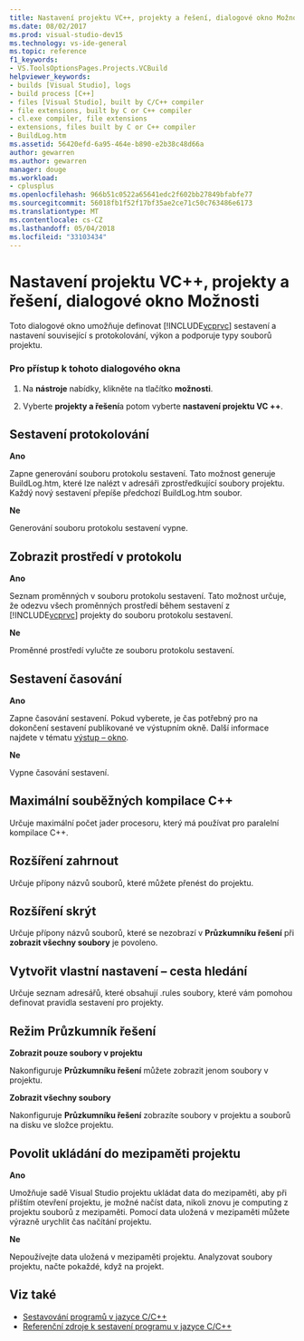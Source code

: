 ```yaml
---
title: Nastavení projektu VC++, projekty a řešení, dialogové okno Možnosti
ms.date: 08/02/2017
ms.prod: visual-studio-dev15
ms.technology: vs-ide-general
ms.topic: reference
f1_keywords:
- VS.ToolsOptionsPages.Projects.VCBuild
helpviewer_keywords:
- builds [Visual Studio], logs
- build process [C++]
- files [Visual Studio], built by C/C++ compiler
- file extensions, built by C or C++ compiler
- cl.exe compiler, file extensions
- extensions, files built by C or C++ compiler
- BuildLog.htm
ms.assetid: 56420efd-6a95-464e-b890-e2b38c48d66a
author: gewarren
ms.author: gewarren
manager: douge
ms.workload:
- cplusplus
ms.openlocfilehash: 966b51c0522a65641edc2f602bb27849bfabfe77
ms.sourcegitcommit: 56018fb1f52f17bf35ae2ce71c50c763486e6173
ms.translationtype: MT
ms.contentlocale: cs-CZ
ms.lasthandoff: 05/04/2018
ms.locfileid: "33103434"
---
```

# <a name="vc-project-settings-projects-and-solutions-options-dialog-box"></a>Nastavení projektu VC++, projekty a řešení, dialogové okno Možnosti
Toto dialogové okno umožňuje definovat [!INCLUDE[vcprvc](../../code-quality/includes/vcprvc_md.md)] sestavení a nastavení související s protokolování, výkon a podporuje typy souborů projektu.

### <a name="to-access-this-dialog-box"></a>Pro přístup k tohoto dialogového okna

1.  Na **nástroje** nabídky, klikněte na tlačítko **možnosti**.

2.  Vyberte **projekty a řešení**a potom vyberte **nastavení projektu VC ++**.

## <a name="build-logging"></a>Sestavení protokolování
 **Ano**

  Zapne generování souboru protokolu sestavení. Tato možnost generuje BuildLog.htm, které lze nalézt v adresáři zprostředkující soubory projektu. Každý nový sestavení přepíše předchozí BuildLog.htm soubor.

 **Ne**

  Generování souboru protokolu sestavení vypne.

## <a name="show-environment-in-log"></a>Zobrazit prostředí v protokolu
 **Ano**

 Seznam proměnných v souboru protokolu sestavení. Tato možnost určuje, že odezvu všech proměnných prostředí během sestavení z [!INCLUDE[vcprvc](../../code-quality/includes/vcprvc_md.md)] projekty do souboru protokolu sestavení.

 **Ne**

 Proměnné prostředí vylučte ze souboru protokolu sestavení.

## <a name="build-timing"></a>Sestavení časování
 **Ano**

  Zapne časování sestavení. Pokud vyberete, je čas potřebný pro na dokončení sestavení publikované ve výstupním okně. Další informace najdete v tématu [výstup – okno](../../ide/reference/output-window.md).

 **Ne**

 Vypne časování sestavení.

## <a name="maximum-concurrent-c-compilations"></a>Maximální souběžných kompilace C++
  Určuje maximální počet jader procesoru, který má používat pro paralelní kompilace C++.

## <a name="extensions-to-include"></a>Rozšíření zahrnout
  Určuje přípony názvů souborů, které můžete přenést do projektu.

## <a name="extensions-to-hide"></a>Rozšíření skrýt
  Určuje přípony názvů souborů, které se nezobrazí v **Průzkumníku řešení** při **zobrazit všechny soubory** je povoleno.

## <a name="build-customization-search-path"></a>Vytvořit vlastní nastavení – cesta hledání
  Určuje seznam adresářů, které obsahují .rules soubory, které vám pomohou definovat pravidla sestavení pro projekty.

## <a name="solution-explorer-mode"></a>Režim Průzkumník řešení
 **Zobrazit pouze soubory v projektu**

  Nakonfiguruje **Průzkumníku řešení** můžete zobrazit jenom soubory v projektu.

 **Zobrazit všechny soubory**

  Nakonfiguruje **Průzkumníku řešení** zobrazíte soubory v projektu a souborů na disku ve složce projektu.

## <a name="enable-project-caching"></a>Povolit ukládání do mezipaměti projektu
**Ano**

Umožňuje sadě Visual Studio projektu ukládat data do mezipaměti, aby při příštím otevření projektu, je možné načíst data, nikoli znovu je computing z projektu souborů z mezipaměti. Pomocí data uložená v mezipaměti můžete výrazně urychlit čas načítání projektu.

**Ne**

Nepoužívejte data uložená v mezipaměti projektu. Analyzovat soubory projektu, načte pokaždé, když na projekt.

## <a name="see-also"></a>Viz také

- [Sestavování programů v jazyce C/C++](/cpp/build/building-c-cpp-programs)
- [Referenční zdroje k sestavení programu v jazyce C/C++](/cpp/build/reference/c-cpp-building-reference)
